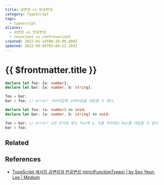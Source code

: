 ```yaml
---
title: 공변성 vs 반공변성
category: TypeScript
tags:
  - typescript
aliases:
  - 공변성 vs 반공변성
  - covariant vs contravariant
created: 2022-01-14T00:28:00.000Z
updated: 2022-09-05T05:04:22.203Z
---
```


# {{ $frontmatter.title }}

```ts
declare let foo: {a: number};
declare let bar: {a: number; b: string};

foo = bar;
bar = foo; // error! 서브타입에 슈퍼타입을 대입할 수 없다.
```

```ts
declare let foo: (a: number) => void;
declare let bar: (a: number, b: string) => void;

foo = bar; // error! a만 인자로 받는 foo에 a, b를 처리하는 bar를 대입할 수 없다.
bar = foo;
```

## Related

## References

<!-- @case-police-ignore Seo -->

- [TypeScript 에서의 공변성과 반공변성 (strictFunctionTypes) | by Seo Yeon, Lee | Medium](https://iamssen.medium.com/typescript-%EC%97%90%EC%84%9C%EC%9D%98-%EA%B3%B5%EB%B3%80%EC%84%B1%EA%B3%BC-%EB%B0%98%EA%B3%B5%EB%B3%80%EC%84%B1-strictfunctiontypes-a82400e67f2)
